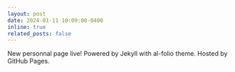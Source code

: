 ```yaml
---
layout: post
date: 2024-01-11 10:09:00-0400
inline: true
related_posts: false
---
```


New personnal page live! Powered by Jekyll with al-folio theme. Hosted by GitHub Pages.
